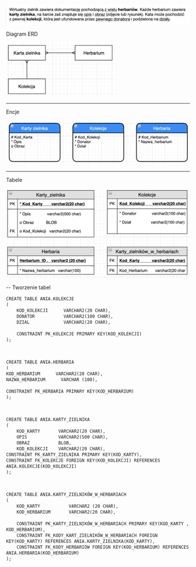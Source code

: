 <img src="https://github.com/pawlowskaanna/sandbox-sql/blob/master/exercises/zielnik/pictures/tresc-zadania.png" width="700">

Diagram ERD

<img src="https://github.com/pawlowskaanna/sandbox-sql/blob/master/exercises/zielnik/pictures/zielnik-ERD.png" width="300">

---

Encje

<img src="https://github.com/pawlowskaanna/sandbox-sql/blob/master/exercises/zielnik/pictures/zielnik-encje.png" width="600">

---
Tabele

<img src="https://github.com/pawlowskaanna/sandbox-sql/blob/master/exercises/zielnik/pictures/zielnik-tabele.png" width="600">

-- Tworzenie tabel

    CREATE TABLE ANIA.KOLEKCJE 
    (
        KOD_KOLEKCJI      VARCHAR2(20 CHAR),
        DONATOR           VARCHAR2(100 CHAR),
        DZIAL             VARCHAR2(20 CHAR),

        CONSTRAINT PK_KOLEKCJE PRIMARY KEY(KOD_KOLEKCJI)
    );

</br>

    CREATE TABLE ANIA.HERBARIA
    (
    KOD_HERBARIUM      VARCHAR2(20 CHAR),
    NAZWA_HERBARIUM      VARCHAR (100),

    CONSTRAINT PK_HERBARIA PRIMARY KEY(KOD_HERBARIUM)
    );
    
</br>

    CREATE TABLE ANIA.KARTY_ZIELNIKA 
    (	
        KOD_KARTY       VARCHAR2(20 CHAR), 
        OPIS            VARCHAR2(500 CHAR),
        OBRAZ           BLOB,
        KOD_KOLEKCJI    VARCHAR2(20 CHAR),
    CONSTRAINT PK_KARTY_ZIELNIKA PRIMARY KEY(KOD_KARTY),
    CONSTRAINT FK_KOLEKCJE FOREIGN KEY(KOD_KOLEKCJI) REFERENCES ANIA.KOLEKCJE(KOD_KOLEKCJI)
    );
    
</br>

    CREATE TABLE ANIA.KARTY_ZIELNIKÓW_W_HERBARIACH
    (
        KOD_KARTY           VARCHAR2 (20 CHAR),
        KOD_HERBARIUM       VARCHAR2(20 CHAR),

        CONSTRAINT PK_KARTY_ZIELNIKÓW_W_HERBARIACH PRIMARY KEY(KOD_KARTY , KOD_HERBARIUM),
        CONSTRAINT FK_KODY_KART_ZIELNIKÓW_W_HERBARIACH FOREIGN KEY(KOD_KARTY) REFERENCES ANIA.KARTY_ZIELNIKA(KOD_KARTY),
        CONSTRAINT FK_KODY_HERBARIOW FOREIGN KEY(KOD_HERBARIUM) REFERENCES ANIA.HERBARIA(KOD_HERBARIUM)
    );
   
   
